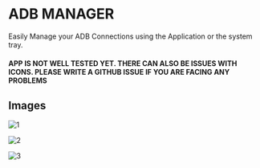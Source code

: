 # ADB MANAGER

Easily Manage your ADB Connections using the Application or the system tray.

#### APP IS NOT WELL TESTED YET. THERE CAN ALSO BE ISSUES WITH ICONS. PLEASE WRITE A GITHUB ISSUE IF YOU ARE FACING ANY PROBLEMS

## Images

![1](https://user-images.githubusercontent.com/68391822/141328942-981a9e5d-595d-4358-88b7-bc7b62bc3c01.PNG)


![2](https://user-images.githubusercontent.com/68391822/141328949-b36582d3-6d57-4c4b-93d4-185bab5414f7.PNG)


![3](https://user-images.githubusercontent.com/68391822/141328951-0ebc6ba8-6e8f-458b-b1dd-41fcec883685.PNG)
